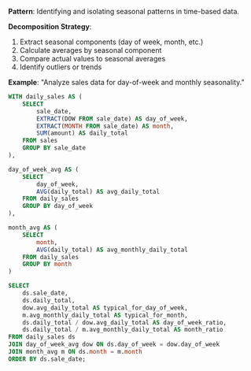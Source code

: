 **Pattern**: Identifying and isolating seasonal patterns in time-based data.

**Decomposition Strategy**:

1. Extract seasonal components (day of week, month, etc.)
2. Calculate averages by seasonal component
3. Compare actual values to seasonal averages
4. Identify outliers or trends

**Example**: "Analyze sales data for day-of-week and monthly seasonality."

```SQL
WITH daily_sales AS (
    SELECT
        sale_date,
        EXTRACT(DOW FROM sale_date) AS day_of_week,
        EXTRACT(MONTH FROM sale_date) AS month,
        SUM(amount) AS daily_total
    FROM sales
    GROUP BY sale_date
),

day_of_week_avg AS (
    SELECT
        day_of_week,
        AVG(daily_total) AS avg_daily_total
    FROM daily_sales
    GROUP BY day_of_week
),

month_avg AS (
    SELECT
        month,
        AVG(daily_total) AS avg_monthly_daily_total
    FROM daily_sales
    GROUP BY month
)

SELECT
    ds.sale_date,
    ds.daily_total,
    dow.avg_daily_total AS typical_for_day_of_week,
    m.avg_monthly_daily_total AS typical_for_month,
    ds.daily_total / dow.avg_daily_total AS day_of_week_ratio,
    ds.daily_total / m.avg_monthly_daily_total AS month_ratio
FROM daily_sales ds
JOIN day_of_week_avg dow ON ds.day_of_week = dow.day_of_week
JOIN month_avg m ON ds.month = m.month
ORDER BY ds.sale_date;
```